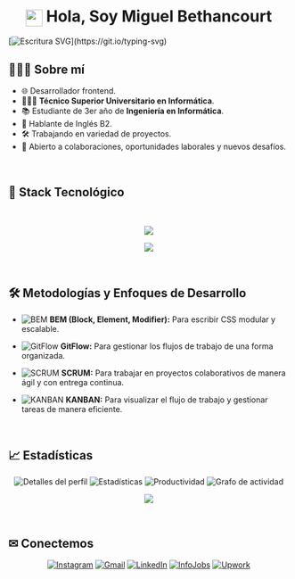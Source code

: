 <h1 align="center"><img src="https://emojis.slackmojis.com/emojis/images/1531849430/4246/blob-sunglasses.gif?1531849430" width="30" align="center"/> Hola, Soy Miguel Bethancourt</h1>

[![Escritura SVG](https://readme-typing-svg.demolab.com?font=Roboto,sans-serif&size=40&pause=1000&color=40c463&center=true&vCenter=true&random=false&width=1200&height=200&lines=%22Escribiendo+Código%2C+Construyendo+Sueños%22;¡Bienvenido+a+mi+Perfil+de+GitHub!)](https://git.io/typing-svg)

## 👨🏻‍💻 Sobre mí

- 🌐 Desarrollador frontend.
- 👨🏻‍🎓 **Técnico Superior Universitario en Informática**.
- 📚 Estudiante de 3er año de **Ingeniería en Informática**.
- 💬 Hablante de Inglés B2.
- 🛠️ Trabajando en variedad de proyectos.
- 🤝 Abierto a colaboraciones, oportunidades laborales y nuevos desafíos.

<br>

## 🔧 Stack Tecnológico

<br>

<p align="center">
  <a href="https://skillicons.dev">
    <img src="https://skillicons.dev/icons?i=html,css,js,python,php,mysql"/>
  </a>
</p>

<p align="center">
  <a href="https://skillicons.dev">
    <img src="https://skillicons.dev/icons?i=git,github,vscode,md"/>
  </a>
</p>

<br>

## 🛠 Metodologías y Enfoques de Desarrollo

- ![BEM](https://img.shields.io/badge/BEM-%2346E9.svg?style=flat&logo=CSS&logoColor=white) **BEM (Block, Element, Modifier):** Para escribir CSS modular y escalable.

- ![GitFlow](https://img.shields.io/badge/GitFlow-%23F14C28.svg?style=flat&logo=git&logoColor=white) **GitFlow:** Para gestionar los flujos de trabajo de una forma organizada.

- ![SCRUM](https://img.shields.io/badge/SCRUM-%23FF6F00.svg?style=flat&logo=scrum&logoColor=white) **SCRUM:** Para trabajar en proyectos colaborativos de manera ágil y con entrega continua.

- ![KANBAN](https://img.shields.io/badge/KANBAN-%230079BF.svg?style=flat&logo=trello&logoColor=white) **KANBAN:** Para visualizar el flujo de trabajo y gestionar tareas de manera eficiente.

<br>

## 📈 Estadísticas

<div align="center">

![Detalles del perfil](http://github-profile-summary-cards.vercel.app/api/cards/profile-details?username=MiguelB-dev&theme=github_dark)
![Estadísticas](http://github-profile-summary-cards.vercel.app/api/cards/stats?username=MiguelB-dev&theme=github_dark)
![Productividad](http://github-profile-summary-cards.vercel.app/api/cards/productive-time?username=MiguelB-dev&theme=github_dark&utcOffset=8)
![Grafo de actividad](https://github-readme-activity-graph.vercel.app/graph?username=MiguelB-dev&bg_color=0d1117&color=ffffff&line=40c463&point=fff7e0&area=true&hide_border=true)

<p align="center">
  <img src="https://github-profile-trophy.vercel.app/?username=MiguelB-dev&theme=radical&column=-1&title=Repositories,Commits,Followers,Issues,Experience&margin-w=10"/>
</p>

</div>

<br>

## ✉ Conectemos

<div align= "center">

[![Instagram](https://img.shields.io/badge/Instagram-E4405F?style=for-the-badge&logo=instagram&logoColor=white)](https://www.instagram.com/miguelb_dev/)
[![Gmail](https://img.shields.io/badge/Gmail-D14836?style=for-the-badge&logo=gmail&logoColor=white)](mailto:mbethancourt2005@gmail.com?subject=Contacto%20desde%20GitHub)
[![LinkedIn](https://img.shields.io/badge/LinkedIn-0077B5?style=for-the-badge&logo=linkedin&logoColor=white)](https://www.linkedin.com/in/miguel-bethancourt-31024a375/)
[![InfoJobs](https://img.shields.io/badge/InfoJobs-104CB0?style=for-the-badge&logo=)](https://www.infojobs.net/candidate/cv/view/index.xhtml?dgv=16762098132415969803)
[![Upwork](https://img.shields.io/badge/UpWork-6FDA44?style=for-the-badge&logo=Upwork&logoColor=white)](https://www.upwork.com/freelancers/~010d7d38036ae51888)

</div>

